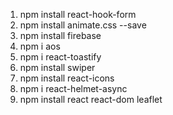 1. npm install react-hook-form
2. npm install animate.css --save
3. npm install firebase
4. npm i aos
5. npm i react-toastify
6. npm install swiper
7. npm install react-icons
8. npm i react-helmet-async
9. npm install react react-dom leaflet